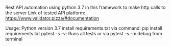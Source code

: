 Rest API automation using python 3.7 in this framework to make http calls
to the server Link of tested API platform: https://www.validator.pizza/#documentation

Usage: Python version 3.7
install requirements.txt via command: pip install requirements.txt
pytest -s -v: Runs all tests or via pytest -s -m debug from terminal
